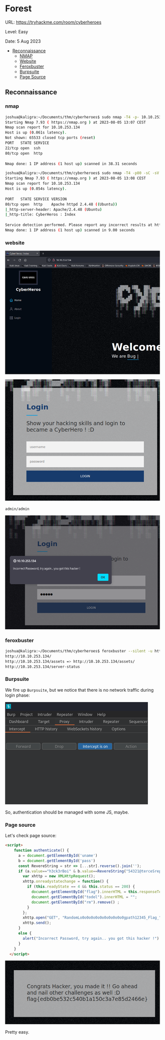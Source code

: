 # Forest

URL: https://tryhackme.com/room/cyberheroes

Level: Easy

Date: 5 Aug 2023

- [Reconnaissance](#reconnaissance)
	- [NMAP](#nmap)
	- [Website](#website)
	- [Feroxbuster](#feroxbuster)
	- [Burpsuite](#burpsuite)
	- [Page Source](#page-source)
	




## Reconnaissance

### nmap

```bash
joshua@kaligra:~/Documents/thm/cyberheroes$ sudo nmap -T4 -p- 10.10.253.134 -oA nmap
Starting Nmap 7.93 ( https://nmap.org ) at 2023-08-05 13:07 CEST
Nmap scan report for 10.10.253.134
Host is up (0.061s latency).
Not shown: 65533 closed tcp ports (reset)
PORT   STATE SERVICE
22/tcp open  ssh
80/tcp open  http

Nmap done: 1 IP address (1 host up) scanned in 38.31 seconds
```

```bash
joshua@kaligra:~/Documents/thm/cyberheroes$ sudo nmap -T4 -p80 -sC -sV 10.10.253.134 -oA nmap2
Starting Nmap 7.93 ( https://nmap.org ) at 2023-08-05 13:08 CEST
Nmap scan report for 10.10.253.134
Host is up (0.054s latency).

PORT   STATE SERVICE VERSION
80/tcp open  http    Apache httpd 2.4.48 ((Ubuntu))
|_http-server-header: Apache/2.4.48 (Ubuntu)
|_http-title: CyberHeros : Index

Service detection performed. Please report any incorrect results at https://nmap.org/submit/ .
Nmap done: 1 IP address (1 host up) scanned in 9.00 seconds
```

### website

![](Pasted%20image%2020230805130926.png)

![](Pasted%20image%2020230805131040.png)

`admin/admin`

![](Pasted%20image%2020230805131103.png)

### feroxbuster

```bash
joshua@kaligra:~/Documents/thm/cyberheroes$ feroxbuster --silent -u http://10.10.253.134 -t 200 -L 1 -w /opt/SecLists/Discovery/Web-Content/directory-list-2.3-medium.txt -o ferox.txt
http://10.10.253.134/
http://10.10.253.134/assets => http://10.10.253.134/assets/
http://10.10.253.134/server-status
```

### Burpsuite

We fire up `Burpsuite`, but we notice that there is no network traffic during login phase:

![](Pasted%20image%2020230805131806.png)

So, authentication should be managed with some JS, maybe.

### Page source


Let's check page source:

```html
<script>
    function authenticate() {
      a = document.getElementById('uname')
      b = document.getElementById('pass')
      const RevereString = str => [...str].reverse().join('');
      if (a.value=="h3ck3rBoi" & b.value==RevereString("54321@terceSrepuS")) { 
        var xhttp = new XMLHttpRequest();
        xhttp.onreadystatechange = function() {
          if (this.readyState == 4 && this.status == 200) {
            document.getElementById("flag").innerHTML = this.responseText ;
            document.getElementById("todel").innerHTML = "";
            document.getElementById("rm").remove() ;
          }
        };
        xhttp.open("GET", "RandomLo0o0o0o0o0o0o0o0o0o0gpath12345_Flag_"+a.value+"_"+b.value+".txt", true);
        xhttp.send();
      }
      else {
        alert("Incorrect Password, try again.. you got this hacker !")
      }
    }
  </script>
```

![](Pasted%20image%2020230805132836.png)

Pretty easy.

